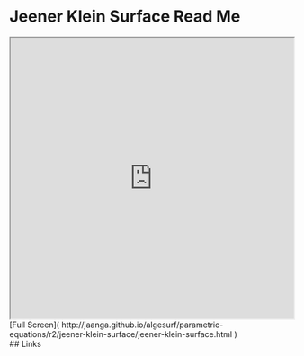 Jeener Klein Surface Read Me
===

<iframe src='http://jaanga.github.io/algesurf/parametric-equations/r2/jeener-klein-surface/jeener-klein-surface.html' width=100% height=500px >
There is an `iframe` here. It is not visible when viewed on github.com/algesurf. To view, please see 'Project Links' below.
</iframe>
[Full Screen]( http://jaanga.github.io/algesurf/parametric-equations/r2/jeener-klein-surface/jeener-klein-surface.html )
<br>
## Links 
<http://www.3d-meier.de/tut3/Seite108.html>  
